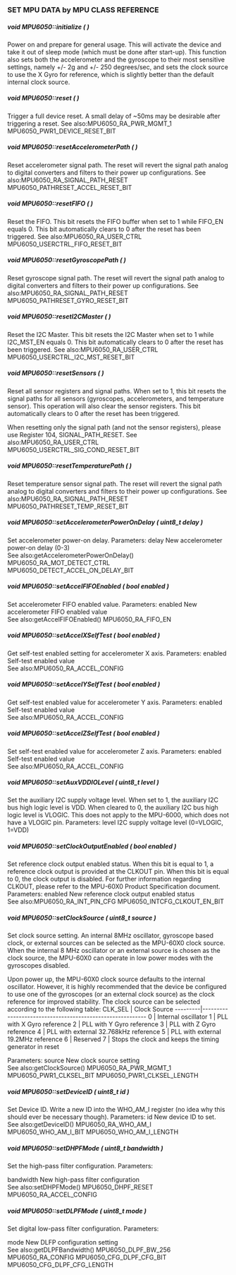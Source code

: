 ###  SET MPU DATA by MPU CLASS REFERENCE


#####  void MPU6050::initialize  (  )  


Power on and prepare for general usage. This will activate the device and take it out of sleep mode (which must be done after start-up). This function also sets both the accelerometer and the gyroscope to their most sensitive settings, namely +/- 2g and +/- 250 degrees/sec, and sets the clock source to use the X Gyro for reference, which is slightly better than the default internal clock source. 
 


#####  void MPU6050::reset  (  )  


Trigger a full device reset. A small delay of ~50ms may be desirable after triggering a reset. 
See also:MPU6050_RA_PWR_MGMT_1 MPU6050_PWR1_DEVICE_RESET_BIT  


#####  void MPU6050::resetAccelerometerPath  (  )  


Reset accelerometer signal path. The reset will revert the signal path analog to digital converters and filters to their power up configurations. 
See also:MPU6050_RA_SIGNAL_PATH_RESET MPU6050_PATHRESET_ACCEL_RESET_BIT  


#####  void MPU6050::resetFIFO  (  )  


Reset the FIFO. This bit resets the FIFO buffer when set to 1 while FIFO_EN equals 0. This bit automatically clears to 0 after the reset has been triggered. 
See also:MPU6050_RA_USER_CTRL MPU6050_USERCTRL_FIFO_RESET_BIT  


#####  void MPU6050::resetGyroscopePath  (  )  


Reset gyroscope signal path. The reset will revert the signal path analog to digital converters and filters to their power up configurations. 
See also:MPU6050_RA_SIGNAL_PATH_RESET MPU6050_PATHRESET_GYRO_RESET_BIT  


#####  void MPU6050::resetI2CMaster  (  )  


Reset the I2C Master. This bit resets the I2C Master when set to 1 while I2C_MST_EN equals 0. This bit automatically clears to 0 after the reset has been triggered. 
See also:MPU6050_RA_USER_CTRL MPU6050_USERCTRL_I2C_MST_RESET_BIT  


#####  void MPU6050::resetSensors  (  )  


Reset all sensor registers and signal paths. When set to 1, this bit resets the signal paths for all sensors (gyroscopes, accelerometers, and temperature sensor). This operation will also clear the sensor registers. This bit automatically clears to 0 after the reset has been triggered.

When resetting only the signal path (and not the sensor registers), please use Register 104, SIGNAL_PATH_RESET.
See also:MPU6050_RA_USER_CTRL MPU6050_USERCTRL_SIG_COND_RESET_BIT  


#####  void MPU6050::resetTemperaturePath  (  )  


Reset temperature sensor signal path. The reset will revert the signal path analog to digital converters and filters to their power up configurations. 
See also:MPU6050_RA_SIGNAL_PATH_RESET MPU6050_PATHRESET_TEMP_RESET_BIT  


#####  void MPU6050::setAccelerometerPowerOnDelay  ( uint8_t  delay )  


Set accelerometer power-on delay. 
Parameters:
delay New accelerometer power-on delay (0-3)  
See also:getAccelerometerPowerOnDelay() MPU6050_RA_MOT_DETECT_CTRL MPU6050_DETECT_ACCEL_ON_DELAY_BIT  


#####  void MPU6050::setAccelFIFOEnabled  ( bool  enabled )  


Set accelerometer FIFO enabled value. 
Parameters:
enabled New accelerometer FIFO enabled value  
See also:getAccelFIFOEnabled() MPU6050_RA_FIFO_EN  


#####  void MPU6050::setAccelXSelfTest  ( bool  enabled )  


Get self-test enabled setting for accelerometer X axis. 
Parameters:
enabled Self-test enabled value  
See also:MPU6050_RA_ACCEL_CONFIG  


#####  void MPU6050::setAccelYSelfTest  ( bool  enabled )  


Get self-test enabled value for accelerometer Y axis. 
Parameters:
enabled Self-test enabled value  
See also:MPU6050_RA_ACCEL_CONFIG  


#####  void MPU6050::setAccelZSelfTest  ( bool  enabled )  


Set self-test enabled value for accelerometer Z axis. 
Parameters:
enabled Self-test enabled value  
See also:MPU6050_RA_ACCEL_CONFIG  


#####  void MPU6050::setAuxVDDIOLevel  ( uint8_t  level )  


Set the auxiliary I2C supply voltage level. When set to 1, the auxiliary I2C bus high logic level is VDD. When cleared to 0, the auxiliary I2C bus high logic level is VLOGIC. This does not apply to the MPU-6000, which does not have a VLOGIC pin. 
Parameters:
level I2C supply voltage level (0=VLOGIC, 1=VDD)  
 


#####  void MPU6050::setClockOutputEnabled  ( bool  enabled )  


Set reference clock output enabled status. When this bit is equal to 1, a reference clock output is provided at the CLKOUT pin. When this bit is equal to 0, the clock output is disabled. For further information regarding CLKOUT, please refer to the MPU-60X0 Product Specification document. 
Parameters:
enabled New reference clock output enabled status  
See also:MPU6050_RA_INT_PIN_CFG MPU6050_INTCFG_CLKOUT_EN_BIT  


#####  void MPU6050::setClockSource  ( uint8_t  source )  


Set clock source setting. An internal 8MHz oscillator, gyroscope based clock, or external sources can be selected as the MPU-60X0 clock source. When the internal 8 MHz oscillator or an external source is chosen as the clock source, the MPU-60X0 can operate in low power modes with the gyroscopes disabled.

Upon power up, the MPU-60X0 clock source defaults to the internal oscillator. However, it is highly recommended that the device be configured to use one of the gyroscopes (or an external clock source) as the clock reference for improved stability. The clock source can be selected according to the following table:
 CLK_SEL | Clock Source
---------|----------------------------------------------------------
 0       | Internal oscillator
 1       | PLL with X Gyro reference
 2       | PLL with Y Gyro reference
 3       | PLL with Z Gyro reference
 4       | PLL with external 32.768kHz reference
 5       | PLL with external 19.2MHz reference
 6       | Reserved
 7       | Stops the clock and keeps the timing generator in reset
 
Parameters:
source New clock source setting  
See also:getClockSource() MPU6050_RA_PWR_MGMT_1 MPU6050_PWR1_CLKSEL_BIT MPU6050_PWR1_CLKSEL_LENGTH  


#####  void MPU6050::setDeviceID  ( uint8_t  id )  


Set Device ID. Write a new ID into the WHO_AM_I register (no idea why this should ever be necessary though). 
Parameters:
id New device ID to set.  
See also:getDeviceID() MPU6050_RA_WHO_AM_I MPU6050_WHO_AM_I_BIT MPU6050_WHO_AM_I_LENGTH  


#####  void MPU6050::setDHPFMode  ( uint8_t  bandwidth )  
Set the high-pass filter configuration. 
Parameters:

bandwidth New high-pass filter configuration  
See also:setDHPFMode() MPU6050_DHPF_RESET MPU6050_RA_ACCEL_CONFIG  


#####  void MPU6050::setDLPFMode  ( uint8_t  mode )  
Set digital low-pass filter configuration. 
Parameters:

mode New DLFP configuration setting  
See also:getDLPFBandwidth() MPU6050_DLPF_BW_256 MPU6050_RA_CONFIG MPU6050_CFG_DLPF_CFG_BIT MPU6050_CFG_DLPF_CFG_LENGTH 
